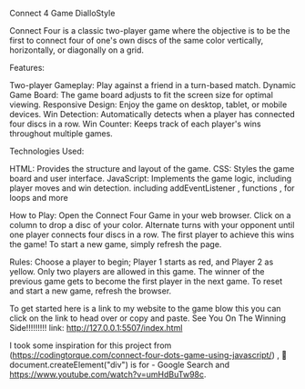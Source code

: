 Connect 4 Game DialloStyle

Connect Four is a classic two-player game where the objective is to be the first to connect four of one's own discs of the same color vertically, horizontally, or diagonally on a grid.


Features:

Two-player Gameplay: Play against a friend in a turn-based match.
Dynamic Game Board: The game board adjusts to fit the screen size for optimal viewing.
Responsive Design: Enjoy the game on desktop, tablet, or mobile devices.
Win Detection: Automatically detects when a player has connected four discs in a row.
Win Counter: Keeps track of each player's wins throughout multiple games.

Technologies Used:

HTML: Provides the structure and layout of the game.
CSS: Styles the game board and user interface.
JavaScript: Implements the game logic, including player moves and win detection.
including addEventListener , functions ,  for loops and more

How to Play:
Open the Connect Four Game in your web browser.
Click on a column to drop a disc of your color.
Alternate turns with your opponent until one player connects four discs in a row.
The first player to achieve this wins the game!
To start a new game, simply refresh the page.

Rules:
Choose a player to begin; Player 1 starts as red, and Player 2 as yellow.
Only two players are allowed in this game.
The winner of the previous game gets to become the first player in the next game.
To reset and start a new game, refresh the browser.

To get started here is a link to my website to the game blow this you can click on the link to head over or copy and paste.
See You On The Winning Side!!!!!!!!!
link: http://127.0.0.1:5507/index.html

 
I took some inspiration for this project from  (https://codingtorque.com/connect-four-dots-game-using-javascript/) , :mag_right: document.createElement("div") is for - Google Search
and https://www.youtube.com/watch?v=umHdBuTw98c.





